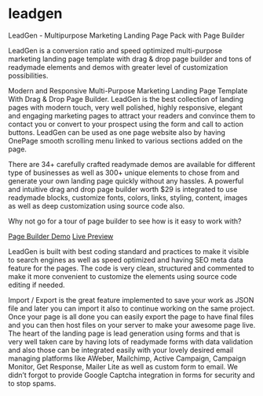 # leadgen
LeadGen - Multipurpose Marketing Landing Page Pack with Page Builder

LeadGen is a conversion ratio and speed optimized multi-purpose marketing landing page template with drag & drop page builder and tons of readymade elements and demos with greater level of customization possibilities.

Modern and Responsive Multi-Purpose Marketing Landing Page Template With Drag & Drop Page Builder.
LeadGen is the best collection of landing pages with modern touch, very well polished, highly responsive, elegant and engaging marketing pages to attract your readers and convince them to contact you or convert to your prospect using the form and call to action buttons. LeadGen can be used as one page website also by having OnePage smooth scrolling menu linked to various sections added on the page.

There are 34+ carefully crafted readymade demos are available for different type of businesses as well as 300+ unique elements to chose from and generate your own landing page quickly without any hassles. A powerful and intuitive drag and drop page builder worth $29 is integrated to use readymade blocks, customize fonts, colors, links, styling, content, images as well as deep customization using source code also.

Why not go for a tour of page builder to see how is it easy to work with?

[Page Builder Demo](http://www.themezaa.com/html/leadgen/builder/)
[Live Preview](http://www.themezaa.com/html/leadgen/demo/)

LeadGen is built with best coding standard and practices to make it visible to search engines as well as speed optimized and having SEO meta data feature for the pages. The code is very clean, structured and commented to make it more convenient to customize the elements using source code editing if needed.

Import / Export is the great feature implemented to save your work as JSON file and later you can import it also to continue working on the same project. Once your page is all done you can easily export the page to have final files and you can then host files on your server to make your awesome page live. The heart of the landing page is lead generation using forms and that is very well taken care by having lots of readymade forms with data validation and also those can be integrated easily with your lovely desired email managing platforms like AWeber, Mailchimp, Active Campaign, Campaign Monitor, Get Response, Mailer Lite as well as custom form to email. We didn’t forgot to provide Google Captcha integration in forms for security and to stop spams.

